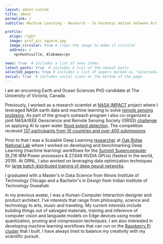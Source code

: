 ```yaml
---
layout: about-custom
title: about
permalink: /
subtitle: Machine Learning · Research · In harmonic motion between Art & Science

profile:
  align: right
  image: prof_pic_square.jpg
  image_circular: true # crops the image to make it circular
  address: >
    <p>Huntsville, Alabama</p>

news: true  # includes a list of news items
latest_posts: true  # includes a list of the newest posts
selected_papers: true # includes a list of papers marked as "selected={true}"
social: true  # includes social icons at the bottom of the page
---
```

I am an oncoming Earth and Ocean Sciences PhD candidate at The University of Victoria, Canada.

Previously,  I worked as a research scientist at [NASA IMPACT](https://impact.earthdata.nasa.gov/) project where I leveraged NASA earth data and machine learning to solve [remote sensing problems](https://www.earthdata.nasa.gov/learn/articles/esds-at-agu-2021). As part of the group’s outreach program I also co-organized a joint NASA/IEEE Geoscience and Remote Sensing Society (GRSS) [challenge](https://science.msfc.nasa.gov/2021/04/22/impact-collaborates-on-the-global-flood-detection-challenge) on applying AI to open water [flood extent detection](https://www.earthdata.nasa.gov/learn/articles/impact-flood-competition). The competition recieved [137 participants from 10 countries and over 400 submissions](https://science.msfc.nasa.gov/2021/09/09/presentation-of-flood-extent-detection-competition-results-at-the-ieee-emerging-techniques-in-computational-intelligence-etci-2021/).

Prior to that I was a Scalable Deep Learning [researcher](https://www.olcf.ornl.gov/2020/08/26/nccs-summer-interns-completed-successful-season-despite-covid-19) at [Oak Ridge National Lab](https://www.ornl.gov) where I worked on developing and benchmarking Deep Learning (machine learning) workflows for the [Summit Supercomputer](https://www.cnet.com/science/ibms-world-class-summit-supercomputer-gooses-speed-with-ai-abilities/) (9,216 IBM Power processors & 27,648 NVDIA GPUs) (fastest in the world, 2019). At ORNL, I also worked on leveraging data optimization techniques for [large batch distributed training of deep neural networks](https://www.ornl.gov/publication/data-optimization-large-batch-distributed-training-deep-neural-networks).

I graduated with a Master's in Data Science from Illinois Institute of Technology Chicago and a Bachelor's in Design from Indian Institute of Technology Guwahati.

In my previous avatar, I was a Human-Computer Interaction designer and product architect. I've interests that range from philosophy, science and technology to arts, music and traveling. My current interests include building things out of salvaged materials,  training and inference of computer vision and languade models on Edge devices using model quantization, pruning and compression techniques. I am also interested in developing machine learning workflows that can run on the [Raspberry Pi cluster](https://www.tinkerer.in/projects/3_project/) that I built. I have always tried to balance my creativity with my scientific pursuit.
